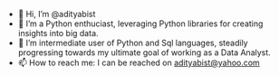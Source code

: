 - 👋 Hi, I’m @adityabist
- 👀 I’m a Python enthuciast, leveraging Python libraries for creating insights into big data. 
- 🌱 I’m intermediate user of Python and Sql languages, steadily progressing towards my ultimate goal of working as a Data Analyst.
- 📫 How to reach me: I can be reached on adityabist@yahoo.com

<!---
adityabist/adityabist is a ✨ special ✨ repository because its `README.md` (this file) appears on your GitHub profile.
You can click the Preview link to take a look at your changes.
--->
